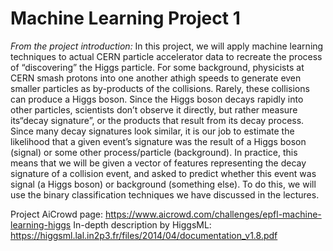 # Machine Learning Project 1

*From the project introduction:*
In this project, we will apply machine learning techniques to actual CERN particle accelerator data to recreate the process of “discovering” the Higgs particle. For some background, physicists at CERN smash protons into one another athigh speeds to generate even smaller particles as by-products of the collisions. Rarely, these collisions can produce a Higgs boson. Since the Higgs boson decays rapidly into other particles, scientists don’t observe it directly, but rather measure its“decay signature”, or the products that result from its decay process. Since many decay signatures look similar, it is our job to estimate the likelihood that a given event’s signature was the result of a Higgs boson (signal) or some other process/particle (background). In practice, this means that we will be given a vector of features representing the decay signature of a collision event, and asked to predict whether this event was signal (a Higgs boson) or background (something else). To do this, we will use the binary classification techniques we have discussed in the lectures.

Project AiCrowd page: https://www.aicrowd.com/challenges/epfl-machine-learning-higgs
In-depth description by HiggsML: https://higgsml.lal.in2p3.fr/files/2014/04/documentation_v1.8.pdf